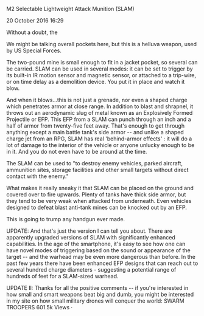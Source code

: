 M2 Selectable Lightweight Attack Munition (SLAM)

20 October 2016
16:29

Without a doubt, the

We might be talking overall pockets here, but this is a helluva weapon, used by US Special Forces.

The two-pound mine is small enough to fit in a jacket pocket, so several can be carried. SLAM can be used in several modes: it can be set to trigger by its built-in IR motion sensor and magnetic sensor, or attached to a trip-wire, or on time delay as a demolition device. You put it in place and watch it blow.

And when it blows...this is not just a grenade, nor even a shaped charge which penetrates armor at close range. In addition to blast and shrapnel, it throws out an aerodynamic slug of metal known as an Explosively Formed Projectile or EFP. This EFP from a SLAM can punch through an inch and a half of armor from twenty-five feet away. That's enough to get through anything except a main battle tank's side armor -- and unlike a shaped charge jet from an RPG, SLAM has real 'behind-armor effects' : it will do a lot of damage to the interior of the vehicle or anyone unlucky enough to be in it. And you do not even have to be around at the time.

The SLAM can be used to "to destroy enemy vehicles, parked aircraft, ammunition sites, storage facilities and other small targets without direct contact with the enemy."

What makes it really sneaky it that SLAM can be placed on the ground and covered over to fire upwards. Plenty of tanks have thick side armor, but they tend to be very weak when attacked from underneath. Even vehicles designed to defeat blast anti-tank mines can be knocked out by an EFP.

This is going to trump any handgun ever made.

UPDATE: And that's just the version I can tell you about. There are apparently upgraded versions of SLAM with significantly enhanced capabilities. In the age of the smartphone, it's easy to see how one can have novel modes of triggering based on the sound or appearance of the target -- and the warhead may be even more dangerous than before. In the past few years there have been enhanced EFP designs that can reach out to several hundred charge diameters - suggesting a potential range of hundreds of feet for a SLAM-sized warhead.

UPDATE II: Thanks for all the positive comments -- if you're interested in how small and smart weapons beat big and dumb, you might be interested in my site on how small military drones will conquer the world: SWARM TROOPERS
601.5k Views · 